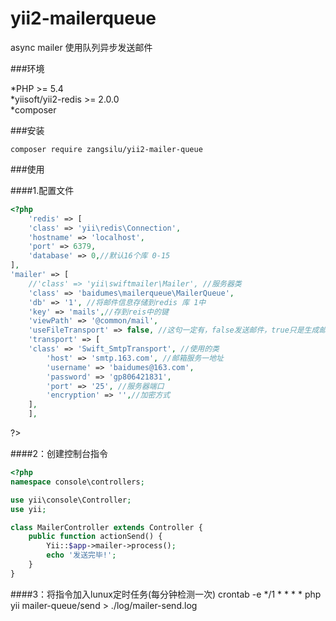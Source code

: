 # yii2-mailerqueue
async mailer
使用队列异步发送邮件

###环境

*PHP >= 5.4<br>
*yiisoft/yii2-redis >= 2.0.0<br>
*composer<br>

###安装<br>

`composer require zangsilu/yii2-mailer-queue`

###使用<br>

####1.配置文件<br>

```php
<?php
    'redis' => [
    'class' => 'yii\redis\Connection',
    'hostname' => 'localhost',
    'port' => 6379,
    'database' => 0,//默认16个库 0-15
],
'mailer' => [
    //'class' => 'yii\swiftmailer\Mailer', //服务器类
    'class' => 'baidumes\mailerqueue\MailerQueue', 
    'db' => '1', //将邮件信息存储到redis 库 1中
    'key' => 'mails',//存到reis中的键
    'viewPath' => '@common/mail',
    'useFileTransport' => false, //这句一定有，false发送邮件，true只是生成邮件在runtime文件夹下，不发邮件
    'transport' => [
    'class' => 'Swift_SmtpTransport', //使用的类
        'host' => 'smtp.163.com', //邮箱服务一地址
        'username' => 'baidumes@163.com',
        'password' => 'gp806421831',
        'port' => '25', //服务器端口
        'encryption' => '',//加密方式
    ],
    ],
```
?>

####2：创建控制台指令

```php
<?php
namespace console\controllers;

use yii\console\Controller;
use yii;

class MailerController extends Controller {
    public function actionSend() {
        Yii::$app->mailer->process();
        echo '发送完毕!';
    }
}
```
####3：将指令加入lunux定时任务(每分钟检测一次)
crontab -e
*/1 * * * * php yii mailer-queue/send > ./log/mailer-send.log
